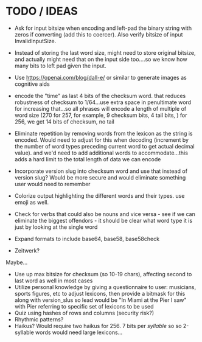 # TODO / IDEAS

* Ask for input bitsize when encoding and left-pad the binary string with zeros if converting (add this to coercer). Also verify bitsize of input InvalidInputSize.

* Instead of storing the last word size, might need to store original bitsize, and actually might need that on the input side too....so we know how many bits to left pad given the input.

* Use https://openai.com/blog/dall-e/ or similar to generate images as cognitive aids

* encode the "time" as last 4 bits of the checksum word. that reduces robustness of checksum to 1/64...use extra space in penultimate word for increasing that...so all phrases will encode a length of multiple of word size (270 for 257, for example, 9 checksum bits, 4 tail bits, )
for 256, we get 14 bits of checksum, no tail

* Eliminate repetition by removing words from the lexicon as the string is encoded. Would need to adjust for this when decoding (increment by the number of word types preceding current word to get actual decimal value). and we'd need to add additional words to accommodate...this adds a hard limit to the total length of data we can encode

* Incorporate version slug into checksum word and use that instead of version slug? Would be more secure and would eliminate something user would need to remember

* Colorize output highlighting the different words and their types. use emoji as well.
* Check for verbs that could also be nouns and vice versa - see if we can eliminate the biggest offendors - it should be clear what word type it is just by looking at the single word

* Expand formats to include base64, base58, base58check

* Zeitwerk?

Maybe...
* Use up max bitsize for checksum (so 10-19 chars), affecting second to last word as well in most cases
* Utilize personal knowledge by giving a questionnaire to user: musicians, sports figures, etc to adjust lexicons, then provide a bitmask for this along with version_slus so lead would be "In Miami at the Pier I saw" with Pier referring to specific set of lexicons to be used
* Quiz using hashes of rows and columns (security risk?)
* Rhythmic patterns?
* Haikus? Would require two haikus for 256. 7 bits per _syllable_ so so 2-syllable words would need large lexicons...
